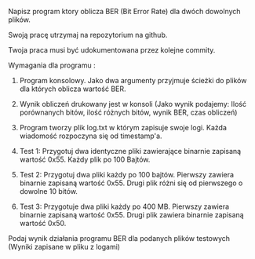 Napisz program ktory oblicza BER (Bit Error Rate) dla dwóch dowolnych plików.

Swoją pracę utrzymaj na repozytorium na github. 

Twoja praca musi być udokumentowana przez kolejne commity.


Wymagania dla programu :
1. Program konsolowy. Jako dwa argumenty przyjmuje ścieżki do plików dla których oblicza wartość BER.

2. Wynik obliczeń drukowany jest w konsoli (Jako wynik podajemy: Ilość porównanych bitów, ilość różnych bitów, wynik BER, czas obliczeń)

3. Program tworzy plik log.txt w którym zapisuje swoje logi. Każda wiadomość rozpoczyna się od timestamp'a.

4. Test 1: Przygotuj dwa identyczne pliki zawierające binarnie zapisaną wartość 0x55. Każdy plik po 100 Bajtów. 

5. Test 2: Przygotuj dwa pliki każdy po 100 bajtów. Pierwszy zawiera binarnie zapisaną wartość 0x55. Drugi plik różni się od pierwszego o dowolne 10 bitów.

6. Test 3: Przygotuje dwa pliki każdy po 400 MB. Pierwszy zawiera binarnie zapisaną wartość 0x55. Drugi plik zawiera binarnie zapisaną wartość 0x50.


Podaj wynik działania programu BER dla podanych plików testowych (Wyniki zapisane w pliku z logami) 